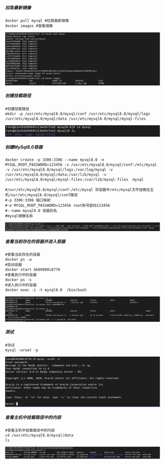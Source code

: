 ##### 拉取最新镜像
```
docker pull mysql #拉取最新镜像
docker images #查看镜像
```
![](images/1911127-20200726023909692-2023354241.png)

##### 创建挂载路径
```
#创建挂载路径
mkdir -p /usr/etc/mysql8.0/mysql/conf /usr/etc/mysql8.0/mysql/logs /usr/etc/mysql8.0/mysql/data /usr/etc/mysql8.0/mysql/mysql-files
```
![](images/1911127-20200726233543811-2114195777.png)

##### 创建MySql8.0容器
```
docker create -p 3306:3306 --name mysql8.0 -e MYSQL_ROOT_PASSWORD=123456 -v /usr/etc/mysql8.0/mysql/conf:/etc/mysql -v /usr/etc/mysql8.0/mysql/logs:/var/log/mysql -v /usr/etc/mysql8.0/mysql/data:/var/lib/mysql -v /usr/etc/mysql8.0/mysql/mysql-files:/var/lib/mysql-files  mysql

#/usr/etc/mysql8.0/mysql/conf:/etc/mysql 将容器中/etc/mysql文件挂载在主机/usr/etc/mysql8.0/mysql/conf路径
#-p 3306:3306 端口映射
#-e MYSQL_ROOT_PASSWORD=123456 root账号密码123456
#--name mysql8.0 容器别名
#mysql镜像名称
```
![](images/1911127-20200726233636982-1471976260.png)

##### 查看当前存在的容器并进入容器
```
#查看当前存在的容器
docker ps -a
#启动容器
docker start bb09900c8770 
#查看执行中的容器
docker ps -s  
#进入执行中的容器
docker exec -i -t mysql8.0  /bin/bash
```
![](images/1911127-20200726234500991-1284963382.png)

##### 测试
```
#测试
mysql -uroot -p
```
![](images/1911127-20200726234551698-999941340.png)

##### 查看主机中挂载路径中的内容
```
#查看主机中挂载路径中的内容
cd /usr/etc/mysql8.0/mysql/data
ls
```
![](images/1911127-20200726234847831-624598397.png)
